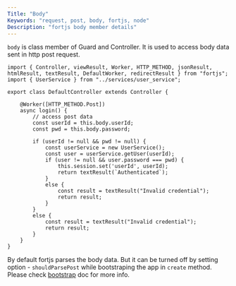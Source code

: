 ```yaml
---
Title: "Body"
Keywords: "request, post, body, fortjs, node"
Description: "fortjs body member details"
---
```


`body` is class member of  Guard and Controller. It is used to access body data sent in http post request. 

```
import { Controller, viewResult, Worker, HTTP_METHOD, jsonResult, htmlResult, textResult, DefaultWorker, redirectResult } from "fortjs";
import { UserService } from "../services/user_service";

export class DefaultController extends Controller {

    @Worker([HTTP_METHOD.Post])
    async login() {
        // access post data
        const userId = this.body.userId;
        const pwd = this.body.password;

        if (userId != null && pwd != null) {
            const userService = new UserService();
            const user = userService.getUser(userId);
            if (user != null && user.password === pwd) {
                this.session.set('userId', userId);
                return textResult(`Authenticated`);
            }
            else {
                const result = textResult("Invalid credential");
                return result;
            }
        }
        else {
            const result = textResult("Invalid credential");
            return result;
        }
    }
}
```

By default fortjs parses the body data. But it can be turned off by setting option - `shouldParsePost` while bootstraping the app in `create` method. Please check [bootstrap](/tutorial/bootstrap) doc for more info.